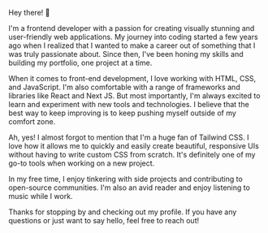 Hey there! 👋

I'm a frontend developer with a passion for creating visually stunning and user-friendly web applications. My journey into coding started a few years ago when I realized that I wanted to make a career out of something that I was truly passionate about. Since then, I've been honing my skills and building my portfolio, one project at a time.

When it comes to front-end development, I love working with HTML, CSS, and JavaScript. I'm also comfortable with a range of frameworks and libraries like React and Next JS. But most importantly, I'm always excited to learn and experiment with new tools and technologies. I believe that the best way to keep improving is to keep pushing myself outside of my comfort zone.

Ah, yes! I almost forgot to mention that I'm a huge fan of Tailwind CSS. I love how it allows me to quickly and easily create beautiful, responsive UIs without having to write custom CSS from scratch. It's definitely one of my go-to tools when working on a new project.

In my free time, I enjoy tinkering with side projects and contributing to open-source communities. I'm also an avid reader and enjoy listening to music while I work.

Thanks for stopping by and checking out my profile. If you have any questions or just want to say hello, feel free to reach out!
